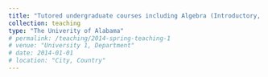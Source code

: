 ```yaml
---
title: "Tutored undergraduate courses including Algebra (Introductory, Intermediate, and Precalculus), Finite Mathematics, Trigonometry, Business Calculus, and Calculus I & II."
collection: teaching
type: "The Univerity of Alabama"
# permalink: /teaching/2014-spring-teaching-1
# venue: "University 1, Department"
# date: 2014-01-01
# location: "City, Country"
---
```


<!-- This is a description of a teaching experience. You can use markdown like any other post.

Heading 1
======

Heading 2
======

Heading 3
====== -->
